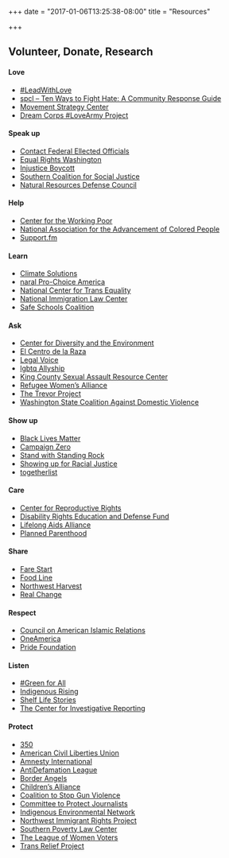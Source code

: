 +++
date = "2017-01-06T13:25:38-08:00"
title = "Resources"

+++

<div class="mt2 mb2">

  <h2 class="mb3">Volunteer, Donate, Research</h2>

<div class="clearfix mb3">
  <div class="md-col lg-col-2 md-col-12 sm-col-12 mb1">
    <h4>Love</h4>
  </div>
  <div class="md-col lg-col-10 md-col-12 sm-col-12">
    <ul class="list-reset m0">
      <li class="mb1"><a href="http://leadwithlove.vision" target="blank">#LeadWithLove</a></li>
      <li class="mb1"><a href="http://goo.gl/iC5ued" target="blank"><span class="caps">spcl</span> &ndash;	Ten Ways to Fight Hate: A Community Response Guide</a></li>
      <li class="mb1"><a href="http://movementstrategy.org" target="blank">Movement Strategy Center</a></li>
      <li class="mb1"><a href="http://thedreamcorps.org" target="blank">Dream Corps #LoveArmy Project</a></li>
    </ul>
  </div>
</div>

<div class="clearfix mb3">
  <div class="md-col lg-col-2 md-col-12 sm-col-12 mb1">
    <h4>Speak up</h4>
  </div>
  <div class="md-col lg-col-10 md-col-12 sm-col-12">
    <ul class="list-reset m0">
      <li class="mb1"><a href="http://usa.gov/elected-officials" target="blank">Contact Federal Ellected Officials</a></li>
      <li class="mb1"><a href="http://equalrightswashington.org" target="blank">Equal Rights Washington</a></li>
      <li class="mb1"><a href="http://injusticeboycott.com" target="blank">Injustice Boycott</a></li>
      <li class="mb1"><a href="http://southerncoalition.org" target="blank">Southern Coalition for Social Justice</a></li>
      <li class="mb1"><a href="http://nrdc.org" target="blank">Natural Resources Defense Council</a></li>
    </ul>
  </div>
</div>

<div class="clearfix mb3">
  <div class="md-col lg-col-2 md-col-12 sm-col-12 mb1">
    <h4>Help</h4>
  </div>
  <div class="md-col lg-col-10 md-col-12 sm-col-12">
    <ul class="list-reset m0">
      <li class="mb1"><a href="http://centerfortheworkingpoor.org" target="blank">Center for the Working Poor</a></li>
      <li class="mb1"><a href="http://naacp.org" target="blank">National Association for the Advancement of Colored People</a></li>
      <li class="mb1"><a href="http://support.fm" target="blank">Support.fm</a></li>
    </ul>
  </div>
</div>

<div class="clearfix mb3">
  <div class="md-col lg-col-2 md-col-12 sm-col-12 mb1">
    <h4>Learn</h4>
  </div>
  <div class="md-col lg-col-10 md-col-12 sm-col-12">
    <ul class="list-reset m0">
      <li class="mb1"><a href="http://climatesolutions.org" target="blank">Climate Solutions</a></li>
      <li class="mb1"><a href="http://prochoiceamerica.org" target="blank"><span class="caps">naral</span> Pro-Choice America</a></li>
      <li class="mb1"><a href="http://transequality.org" target="blank">National Center for Trans Equality</a></li>
      <li class="mb1"><a href="http://nilc.org" target="blank">National Immigration Law Center</a></li>
      <li class="mb1"><a href="http://safeschoolscoalition.org" target="blank">Safe Schools Coalition</a></li>
    </ul>
  </div>
</div>

<div class="clearfix mb3">
  <div class="md-col lg-col-2 md-col-12 sm-col-12 mb1">
    <h4>Ask</h4>
  </div>
  <div class="md-col lg-col-10 md-col-12 sm-col-12">
    <ul class="list-reset m0">
      <li class="mb1"><a href="http://cdeinspires.org" target="blank">Center for Diversity and the
Environment</a></li>
      <li class="mb1"><a href="http://elcentrodelaraza.org" target="blank">El Centro de la Raza</a></li>
      <li class="mb1"><a href="http://legalvoice.org" target="blank">Legal Voice</a></li>
      <li class="mb1"><a href="http://allyship.org" target="blank"><span class="caps">lgbtq</span> Allyship</a></li>
      <li class="mb1"><a href="http://kcsarc.org" target="blank">King County Sexual Assault
Resource Center</a></li>
      <li class="mb1"><a href="http://rewa.org" target="blank">Refugee Women’s Alliance</a></li>
      <li class="mb1"><a href="http://thetrevorproject.org" target="blank">The Trevor Project</a></li>
      <li class="mb1"><a href="http://wscadv.org" target="blank">Washington State Coalition Against Domestic Violence</a></li>
    </ul>
  </div>
</div>

<div class="clearfix mb3">
  <div class="md-col lg-col-2 md-col-12 sm-col-12 mb1">
    <h4>Show up</h4>
  </div>
  <div class="md-col lg-col-10 md-col-12 sm-col-12">
    <ul class="list-reset m0">
      <li class="mb1"><a href="http://blacklivesmatter.com" target="blank">Black Lives Matter</a></li>
      <li class="mb1"><a href="http://joincampaignzero.org" target="blank">Campaign Zero</a></li>
      <li class="mb1"><a href="http://standwithstandingrock.net" target="blank">Stand with Standing Rock</a></li>
      <li class="mb1"><a href="http://showingupforracialjustice.org" target="blank">Showing up for Racial Justice</a></li>
      <li class="mb1"><a href="http://togetherlist.com" target="blank">togetherlist</a></li>
    </ul>
  </div>
</div>

<div class="clearfix mb3">
  <div class="md-col lg-col-2 md-col-12 sm-col-12 mb1">
    <h4>Care</h4>
  </div>
  <div class="md-col lg-col-10 md-col-12 sm-col-12">
    <ul class="list-reset m0">
      <li class="mb1"><a href="http://reproductiverights.org" target="blank">Center for Reproductive Rights</a></li>
      <li class="mb1"><a href="http://dredf.org" target="blank">Disability Rights Education and Defense Fund</a></li>
      <li class="mb1"><a href="http://llaa.org" target="blank">Lifelong Aids Alliance</a></li>
      <li class="mb1"><a href="http://plannedparenthood.org" target="blank">Planned Parenthood</a></li>
    </ul>
  </div>
</div>

<div class="clearfix mb3">
  <div class="md-col lg-col-2 md-col-12 sm-col-12 mb1">
    <h4>Share</h4>
  </div>
  <div class="md-col lg-col-10 md-col-12 sm-col-12">
    <ul class="list-reset m0">
      <li class="mb1"><a href="http://farestart.org" target="blank">Fare Start</a></li>
      <li class="mb1"><a href="http://foodlifeline.org" target="blank">Food Line</a></li>
      <li class="mb1"><a href="http://northwestharvest.org" target="blank">Northwest Harvest</a></li>
      <li class="mb1"><a href="http://realchangenews.org" target="blank">Real Change</a></li>
    </ul>
  </div>
</div>

<div class="clearfix mb3">
  <div class="md-col lg-col-2 md-col-12 sm-col-12 mb1">
    <h4>Respect</h4>
  </div>
  <div class="md-col lg-col-10 md-col-12 sm-col-12">
    <ul class="list-reset m0">
      <li class="mb1"><a href="http://cair.com" target="blank">Council on American Islamic
Relations</a></li>
      <li class="mb1"><a href="http://weareoneamerica.org" target="blank">OneAmerica</a></li>
      <li class="mb1"><a href="http://pridefoundation.org" target="blank">Pride Foundation</a></li>
    </ul>
  </div>
</div>

<div class="clearfix mb3">
  <div class="md-col lg-col-2 md-col-12 sm-col-12 mb1">
    <h4>Listen</h4>
  </div>
  <div class="md-col lg-col-10 md-col-12 sm-col-12">
    <ul class="list-reset m0">
      <li class="mb1"><a href="http://greenforall.org" target="blank">#Green for All</a></li>
      <li class="mb1"><a href="http://indigenousrising.org" target="blank">Indigenous Rising</a></li>
      <li class="mb1"><a href="http://shelflifestories.com" target="blank">Shelf Life Stories</a></li>
      <li class="mb1"><a href="http://revealnews.org" target="blank">The Center for Investigative
Reporting</a></li>
    </ul>
  </div>
</div>

<div class="clearfix mb3">
  <div class="md-col lg-col-2 md-col-12 sm-col-12 mb1">
    <h4>Protect</h4>
  </div>
  <div class="md-col lg-col-10 md-col-12 sm-col-12">
    <ul class="list-reset m0">
      <li class="mb1"><a href="http://350.org" target="blank">350</a></li>
      <li class="mb1"><a href="http://aclu.org" target="blank">American Civil Liberties Union</a></li>
      <li class="mb1"><a href="http://amnestyusa.org" target="blank">Amnesty International</a></li>
      <li class="mb1"><a href="http://adl.org" target="blank">AntiDefamation League</a></li>
      <li class="mb1"><a href="http://borderangels.org" target="blank">Border Angels</a></li>
      <li class="mb1"><a href="http://childrensalliance.org" target="blank">Children’s Alliance</a></li>
      <li class="mb1"><a href="http://csgv.org" target="blank">Coalition to Stop Gun Violence</a></li>
      <li class="mb1"><a href="http://cpj.org" target="blank">Committee to Protect Journalists</a></li>
      <li class="mb1"><a href="http://ienearth.org" target="blank">Indigenous Environmental Network</a></li>
      <li class="mb1"><a href="http://nwirp.org" target="blank">Northwest Immigrant Rights Project</a></li>
      <li class="mb1"><a href="http://splcenter.org" target="blank">Southern Poverty Law Center</a></li>
      <li class="mb1"><a href="http://lwv.org" target="blank">The League of Women Voters</a></li>
      <li class="mb1"><a href="http://transrelief.com" target="blank">Trans Relief Project</a></li>
    </ul>
  </div>
</div>

</div>
